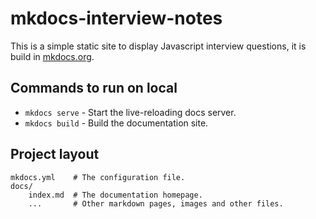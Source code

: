 # mkdocs-interview-notes

This is a simple static site to display Javascript interview questions, it is build in [mkdocs.org](https://www.mkdocs.org).

## Commands to run on local

* `mkdocs serve` - Start the live-reloading docs server.
* `mkdocs build` - Build the documentation site.

## Project layout

    mkdocs.yml    # The configuration file.
    docs/
        index.md  # The documentation homepage.
        ...       # Other markdown pages, images and other files.